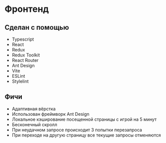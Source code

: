 # Фронтенд

## Сделан с помощью

- Typescript
- React
- Redux
- Redux Toolkit
- React Router
- Ant Design
- Vite
- ESLint
- Stylelint

## Фичи

- Адаптивная вёрстка
- Использован фреймворк Ant Design
- Локальное кэширование посещенной страницы с игрой на 5 минут
- Бесконечный скролл
- При неудачном запросе происходит 3 попытки перезапроса
- При переходе на другую страницу все текущие запросы отменяются
